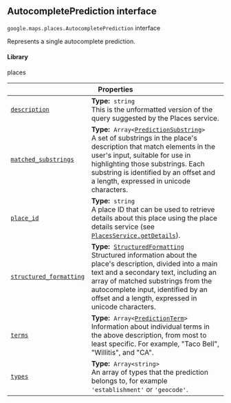
<h2 id="AutocompletePrediction">AutocompletePrediction interface</h2>
<p>
<code><span itemprop="path">google.maps.places</span>.<span itemprop="name">AutocompletePrediction</span></code>
interface
</p>
<p>Represents a single autocomplete prediction.</p>
<h4>Library</h4>
<p>places</p>
<div class="devsite-table-wrapper"><table class="properties responsive" summary="interface AutocompletePrediction - Properties">
<thead>
<tr><th colspan="2">Properties</th>
</tr></thead>
<tbody>
<tr id="AutocompletePrediction.description">
<td itemprop="property"><code><a class="secret-link" href="#AutocompletePrediction.description"><span>description</span></a></code></td>
<td><div><strong>Type:</strong>&nbsp; <code>string</code></div>
<div class="desc">This is the unformatted version of the query suggested by the Places service.</div></td>
</tr>
<tr id="AutocompletePrediction.matched_substrings">
<td itemprop="property"><code><a class="secret-link" href="#AutocompletePrediction.matched_substrings"><span>matched_substrings</span></a></code></td>
<td><div><strong>Type:</strong>&nbsp; <code>Array&lt;<a href="PredictionSubstring.md">PredictionSubstring</a>&gt;</code></div>
<div class="desc">A set of substrings in the place's description that match elements in the user's input, suitable for use in highlighting those substrings. Each substring is identified by an offset and a length, expressed in unicode characters.</div></td>
</tr>
<tr id="AutocompletePrediction.place_id">
<td itemprop="property"><code><a class="secret-link" href="#AutocompletePrediction.place_id"><span>place_id</span></a></code></td>
<td><div><strong>Type:</strong>&nbsp; <code>string</code></div>
<div class="desc">A place ID that can be used to retrieve details about this place using the place details service (see <code><a href="https://developers.google.com/maps/documentation/javascript/reference/places-service#PlacesService.getDetails">PlacesService.getDetails</a></code>).</div></td>
</tr>
<tr id="AutocompletePrediction.structured_formatting">
<td itemprop="property"><code><a class="secret-link" href="#AutocompletePrediction.structured_formatting"><span>structured_formatting</span></a></code></td>
<td><div><strong>Type:</strong>&nbsp; <code><a href="StructuredFormatting.md">StructuredFormatting</a></code></div>
<div class="desc">Structured information about the place's description, divided into a main text and a secondary text, including an array of matched substrings from the autocomplete input, identified by an offset and a length, expressed in unicode characters.</div></td>
</tr>
<tr id="AutocompletePrediction.terms">
<td itemprop="property"><code><a class="secret-link" href="#AutocompletePrediction.terms"><span>terms</span></a></code></td>
<td><div><strong>Type:</strong>&nbsp; <code>Array&lt;<a href="PredictionTerm.md">PredictionTerm</a>&gt;</code></div>
<div class="desc">Information about individual terms in the above description, from most to least specific. For example, "Taco Bell", "Willitis", and "CA".</div></td>
</tr>
<tr id="AutocompletePrediction.types">
<td itemprop="property"><code><a class="secret-link" href="#AutocompletePrediction.types"><span>types</span></a></code></td>
<td><div><strong>Type:</strong>&nbsp; <code>Array&lt;string&gt;</code></div>
<div class="desc">An array of types that the prediction belongs to, for example <code>'establishment'</code> or <code>'geocode'</code>.</div></td>
</tr>
</tbody>
</table></div>
